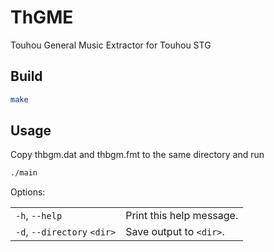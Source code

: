 # ThGME

Touhou General Music Extractor for Touhou STG

## Build

```bash
make
```

## Usage

Copy thbgm.dat and thbgm.fmt to the same directory and run
```bash
./main
```

Options:
<table>
  <tr>
    <td><code>-h</code>, <code>--help</code></td>
    <td>Print this help message.</td>
  </tr>
  <tr>
    <td><code>-d</code>, <code>--directory</code> <code>&lt;dir&gt;</code></td>
    <td>Save output to <code>&lt;dir&gt;</code>.</td>
  </tr>
</table>
